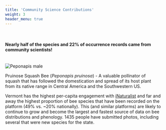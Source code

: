 ```yaml
---
title: 'Community Science Contributions'
weight: 3
header_menu: true
---
```

<br>
<div class="lead">
<h4> 
Nearly half of the species and 22% of occurrence records came from community scientists! 
</h4> 
</div>
<br>
<div class="doubleColumn">
<div> <img alt="Peponapis male" src="images/Peponapis male.jpg" style="margin: 0px"> 
<p class="caption">Pruinose Squash Bee (<i>Peponapis pruinosa</i>) - A valuable pollinator of squash that has followed the domestication and spread of its host plant from its native range in Central America and the Southwestern US.</p>
</div>
<div>
Vermont has the highest per-capita engagement with <a href="https://www.inaturalist.org/places/vermont-us" target=blank_>iNaturalist</a> and far and away the highest proportion of bee species that have been recorded on the platform (49% vs. ~20% nationally). This (and similar platforms) are likely to continue to grow and become the largest and fastest source of data on bee distributions and phenology. 1435 people have submitted photos, including several that were new species for the state. 
</div>
</div>